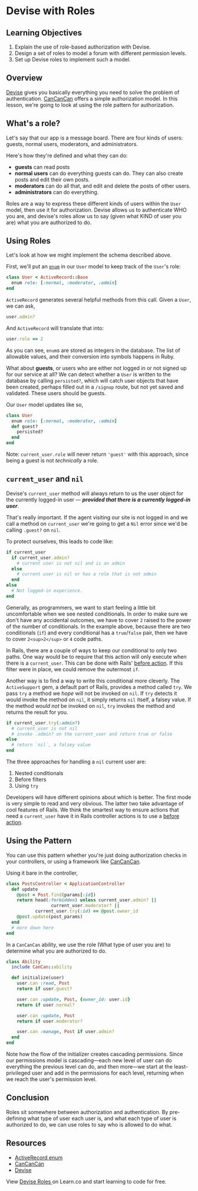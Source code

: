 # Devise with Roles

## Learning Objectives

  1. Explain the use of role-based authorization with Devise.
  2. Design a set of roles to model a forum with different permission levels.
  3. Set up Devise roles to implement such a model.

## Overview

[Devise] gives you basically everything you need to solve the problem of
authentication. [CanCanCan] offers a simple authorization model. In this
lesson, we're going to look at using the role pattern for authorization.

## What's a role?

Let's say that our app is a message board. There are four kinds of users:
guests, normal users, moderators, and administrators.

Here's how they're defined and what they can do:

* **guests** can read posts
* **normal users** can do everything guests can do. They can also create posts and edit their own posts.
* **moderators** can do all that, and edit and delete the posts of other users.
* **administrators** can do everything.

Roles are a way to express these different kinds of users within the `User`
model, then use it for authorization.  Devise allows us to authenticate WHO you
are, and devise's roles allow us to say (given what KIND of user you are) what
you are authorized to do.

## Using Roles

Let's look at how we might implement the schema described above.

First, we'll put an [`enum`][ar_enum] in our `User` model to keep track of the
`User`'s role:

```ruby
class User < ActiveRecord::Base
  enum role: [:normal, :moderator, :admin]
end
```

`ActiveRecord` generates several helpful methods from this call. Given a
`User`, we can ask,

```ruby
user.admin?
```

And `ActiveRecord` will translate that into:

```ruby
user.role == 2
```

As you can see, `enum`s are stored as integers in the database. The list of
allowable values, and their conversion into symbols happens in Ruby.

What about **guests**, or users who are either not logged in or not signed up
for our service at all? We can detect whether a `User` is written to the
database by calling `persisted?`, which will catch user objects that have been
created, perhaps filled out in a `/signup` route, but not yet saved and
validated. These users should be guests.

Our `User` model updates like so,

```ruby
class User
  enum role: [:normal, :moderator, :admin]
  def guest?
    persisted?
  end
end
```

Note: `current_user.role` will never return `'guest'` with this approach, since
being a guest is not _technically_ a role.

## `current_user` and `nil`

Devise's `current_user` method will always return to us the user object for the
currently logged-in user &mdash; ***provided that there is a currently logged-in
user***.

That's really important. If the agent visiting our site is not logged in and we
call a method on `current_user` we're going to get a `Nil` error since we'd be
calling `.guest?` on `nil`.

To protect ourselves, this leads to code like:

```ruby
if current_user
  if current_user.admin?
    # current user is not nil and is an admin
  else
    # current user is nil or has a role that is not admin
  end
else
  # Not logged-in experience.
end
```

Generally, as programmers, we want to start feeling a little bit uncomfortable
when we see nested conditionals. In order to make sure we don't have any
accidental outcomes, we have to cover `2` raised to the power of the number of
conditionals. In the example above, because there are two conditionals (`if`)
and every conditional has a `true`/`false` pair, then we have to cover
`2<sup>2</sup>` or `4` code paths.

In Rails, there are a couple of ways to keep our conditional to only two paths.
One way would be to require that this action will only execute when there is a
`current_user`. This can be done with Rails' [before action]. If this filter
were in place, we could remove the outermost `if`.

Another way is to find a way to write this conditional more cleverly.  The
`ActiveSupport` gem, a default part of Rails, provides a method called `try`.
We pass `try` a method we _hope_ will not be invoked on `nil`. If `try` detects
it would invoke the method on `nil`, it simply returns `nil` itself, a falsey
value. If the method _would not_ be invoked on `nil`, `try` invokes the method
and returns the result for you.

```ruby
if current_user.try(:admin?)
  # current_user is not nil
  # invoke .admin? on the current_user and return true or false 
else
  # return `nil`, a falsey value
end
```

The three approaches for handling a `nil` current user are:

1. Nested conditionals
2. Before filters
3. Using `try`

Developers will have different opinions about which is better. The first mode
is very simple to read and very obvious. The latter two take advantage of cool
features of Rails. We think the smartest way to ensure actions that need a
`current_user` have it in Rails controller actions is to use a [before action].

## Using the Pattern

You can use this pattern whether you're just doing authorization checks in your
controllers, or using a framework like [CanCanCan].

Using it bare in the controller,

```ruby
class PostsController < ApplicationController
  def update
    @post = Post.find(params[:id])
    return head(:forbidden) unless current_user.admin? ||
                 current_user.moderator? ||
           current_user.try(:id) == @post.owner_id
    @post.update(post_params)
  end
  # more down here
end
```


In a `CanCanCan` ability, we use the role (What type of user you are) to determine what you are authorized to do.

```ruby
class Ability
  include CanCan::ability

  def initialize(user)
    user.can :read, Post
    return if user.guest?

    user.can :update, Post, {owner_id: user.id}
    return if user.normal?

    user.can :update, Post
    return if user.moderator?

    user.can :manage, Post if user.admin?
  end
end
```

Note how the flow of the initializer creates cascading permissions. Since our
permissions model is cascading—each new level of user can do everything the
previous level can do, and then more—we start at the least-privileged user and
add in the permissions for each level, returning when we reach the user's
permission level.

## Conclusion

Roles sit somewhere between authorization and authentication.  By pre-defining
what type of user each user is, and what each type of user is authorized to do,
we can use roles to say who is allowed to do what.

## Resources

  * [ActiveRecord enum][ar_enum]
  * [CanCanCan]
  * [Devise]

[ar_enum]: http://edgeapi.rubyonrails.org/classes/ActiveRecord/Enum.html
[CanCanCan]: https://github.com/CanCanCommunity/cancancan
[Devise]: https://github.com/plataformatec/devise
[try]: https://guides.rubyonrails.org/active_support_core_extensions.html#try
[before action]: https://guides.rubyonrails.org/action_controller_overview.html#filters

<p data-visibility='hidden'>View <a href='https://learn.co/lessons/devise_roles_readme'>Devise Roles </a> on Learn.co and start learning to code for free.</p>

